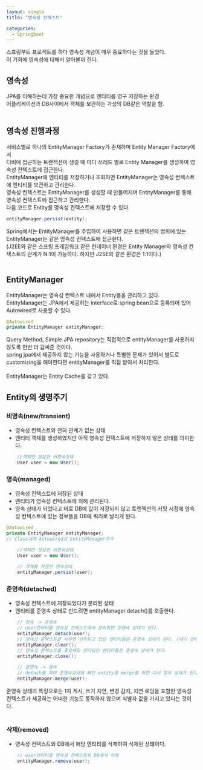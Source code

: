 ```yaml
---
layout: single
title: "영속성 컨텍스트"

categories:
  - Springboot
---
```


스프링부트 프로젝트를 하다 영속성 개념이 매우 중요하다는 것을 들었다. <br>
이 기회에 영속성에 대해서 알아볼까 한다. <br>

## 영속성
JPA를 이해하는데 가장 중요한 개념으로 엔티티를 영구 저장하는 환경 <br>
어플리케이션과 DB사이에서 객체를 보관하는 가상의 DB같은 역할을 함. <br> <br>

## 영속성 진행과정
서비스별로 하나의 EntityManager Factory가 존재하며 Entity Manager Factory에서 <br>
디비에 접근하는 트랜잭션이 생길 때 마다 쓰레드 별로 Entity Manager를 생성하여 영속성 컨텍스트에 접근한다. <br>
EntityManager에 엔티티를 저장하거나 조회하면 EntityManager는 영속성 컨텍스트에 엔티티를 보관하고 관리한다. <br>
영속성 컨텍스트는 EntityManager를 생성할 때 만들어지며 EntityManager를 통해 영속성 컨텍스트에 접근하고 관리한다. <br>
다음 코드로 Entity를 영속성 컨텍스트에 저장할 수 있다. <br>
```java 
entityManager.persist(entity);
```
Spring에서는 EntityManager를 주입하여 사용하면 같은 트렌잭션의 범위에 있는 EntityManager는 같은 영속성 컨텍스트에 접근한다. <br>
(J2EE와 같은 스프링 프레임워크 같은 컨테이너 환경은 Entity Manager와 영속성 컨텍스트의 관계가 N:1이 가능하다. 하지만 J2SE와 같은 환경은 1:1이다.) <br> <br>


## EntityManager
EntityManager는 영속성 컨텍스트 내에서 Entity들을 관리하고 있다. <br>
EntityManager는 JPA에서 제공하는 interface로 spring bean으로 등록되어 있어 Autowired로 사용할 수 있다. <br>
```java
@Autowired
private EntityManager entityManager;
```
Query Method, Simple JPA repository는 직접적으로 entityManager를 사용하지 않도록 한번 더 감싸준 것이다. <br>
spring jpa에서 제공하지 않는 기능을 사용하거나 특별한 문제가 있어서 별도로 customizing을 해야한다면 entityManager를 직접 받아서 처리한다. <br> <br>
EntityManager는 Entity Cache를 갖고 있다. <br>

## Entity의 생명주기
### 비영속(new/transient)
- 영속성 컨텍스트와 전혀 관계가 없는 상태
- 엔티티 객체를 생성하였지만 아직 영속성 컨텍스트에 저장하지 않은 상태를 의미한다.
```java
    //객체만 생성한 비영속상태 
    User user = new User();
 ```
### 영속(managed)
- 영속성 컨텍스트에 저장된 상태
- 엔티티가 영속성 컨텍스트에 의해 관리된다.
- 영속 상태가 되었다고 바로 DB에 값이 저장되지 않고 트렌젝션의 커밋 시점에 영속성 컨텍스트에 있는 정보들을 DB에 쿼리로 날리게 된다.
```java
@Autowired
private EntityManager entityManager;
// Class내에 Autowired로 EntityManager추가

    //객체만 생성한 비영속상태 
    User user = new User();
    
    // 객체를 저장한 영속상태
    entityManager.persist(user);
```

### 준영속(detached)
- 영속성 컨텍스트에 저장되었다가 분리된 상태
- 엔티티를 준영속 상태로 만드려면 entityManager.detach()를 호출한다.
```java
    // 영속 -> 준영속
    // user엔티티를 영속성 컨텍스트에서 분리하면 준영속 상태가 된다.
    entityManager.detach(user);
    // 영속성 콘텍스트를 비우면 관리되고 있던 엔티티들은 준영속 상태가 된다. (대기 상태에 있는 변경 데이터들도 삭제)
    entityManager.clear();
    // 영속성 콘텍스트를 종료해도 관리되던 엔티티들은 준영속 상태가 된다.
   	entityManager.close();
    
    // 준영속 -> 영속 
    // detach를 하여 준영속상태에 빠진 entity를 merge를 하면 다시 영속 상태가 된다.
    entityManager.merge(user); 
```
준영속 상태의 특징으로는 1차 캐시, 쓰기 지연, 변경 감지, 지연 로딩을 포함한 영속성 컨텍스트가 제공하는 어떠한 기능도 동작하지 않으며 식별자 값을 가지고 있다는 것이다. <br> <br>

### 삭제(removed)
- 영속성 컨텍스트와 DB에서 해당 엔티티를 삭제하여 삭제된 상태이다.
```java
    // user엔티티를 영속성 컨텍스트와 DB에서 삭제
    entityManager.remove(user);
```

